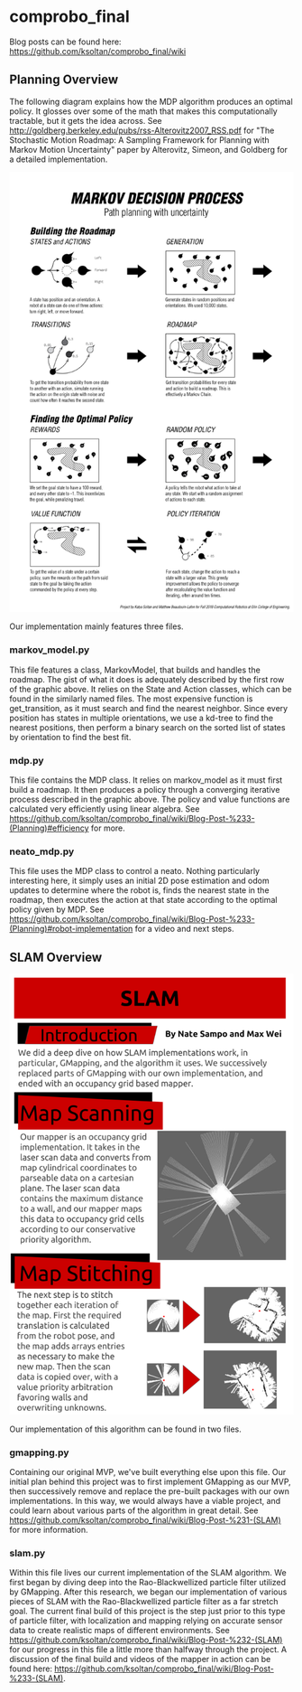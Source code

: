 # comprobo_final

Blog posts can be found here: https://github.com/ksoltan/comprobo_final/wiki

## Planning Overview
The following diagram explains how the MDP algorithm produces an optimal policy. It glosses over some of the math that makes this computationally tractable, but it gets the idea across. See http://goldberg.berkeley.edu/pubs/rss-Alterovitz2007_RSS.pdf for "The Stochastic Motion Roadmap: A Sampling Framework for Planning with Markov Motion Uncertainty" paper by Alterovitz, Simeon, and Goldberg for a detailed implementation.

![](https://github.com/ksoltan/comprobo_final/blob/master/imgs/mdp_overview_readme.png)

Our implementation mainly features three files.

### markov_model.py
This file features a class, MarkovModel, that builds and handles the roadmap. The gist of what it does is adequately described by the first row of the graphic above. It relies on the State and Action classes, which can be found in the similarly named files. The most expensive function is get_transition, as it must search and find the nearest neighbor. Since every position has states in multiple orientations, we use a kd-tree to find the nearest positions, then perform a binary search on the sorted list of states by orientation to find the best fit.

### mdp.py
This file contains the MDP class. It relies on markov_model as it must first build a roadmap. It then produces a policy through a converging iterative process described in the graphic above. The policy and value functions are calculated very efficiently using linear algebra. See https://github.com/ksoltan/comprobo_final/wiki/Blog-Post-%233-(Planning)#efficiency for more.

### neato_mdp.py
This file uses the MDP class to control a neato. Nothing particularly interesting here, it simply uses an initial 2D pose estimation and odom updates to determine where the robot is, finds the nearest state in the roadmap, then executes the action at that state according to the optimal policy given by MDP. See https://github.com/ksoltan/comprobo_final/wiki/Blog-Post-%233-(Planning)#robot-implementation for a video and next steps.


## SLAM Overview

![](https://github.com/ksoltan/comprobo_final/blob/master/Scans/Poster-%20Mapping.png)

Our implementation of this algorithm can be found in two files.

### gmapping.py
Containing our original MVP, we've built everything else upon this file. Our initial plan behind this project was to first implement GMapping as our MVP, then successively remove and replace the pre-built packages with our own implementations. In this way, we would always have a viable project, and could learn about various parts of the algorithm in great detail. See https://github.com/ksoltan/comprobo_final/wiki/Blog-Post-%231-(SLAM) for more information.

### slam.py
Within this file lives our current implementation of the SLAM algorithm. We first began by diving deep into the Rao-Blackwellized particle filter utilized by GMapping. After this research, we began our implementation of various pieces of SLAM with the Rao-Blackwellized particle filter as a far stretch goal. The current final build of this project is the step just prior to this type of particle filter, with localization and mapping relying on accurate sensor data to create realistic maps of different environments. See https://github.com/ksoltan/comprobo_final/wiki/Blog-Post-%232-(SLAM) for our progress in this file a little more than halfway through the project. A discussion of the final build and videos of the mapper in action can be found here: https://github.com/ksoltan/comprobo_final/wiki/Blog-Post-%233-(SLAM).
